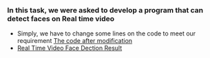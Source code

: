 ### In this task, we were asked to develop a program that can detect faces on Real time video 

- Simply, we have to change some lines on the code to meet our requirement [The code after modification ](https://github.com/khulud1998/AI-Smart-Methods/blob/main/3.2%20Detect%20Faces%20in%20mp4%20version.py)
- [Real Time Video Face Dection Result  ](https://github.com/khulud1998/AI-Smart-Methods/blob/main/Video%20Face%20detection%20Result.md)

